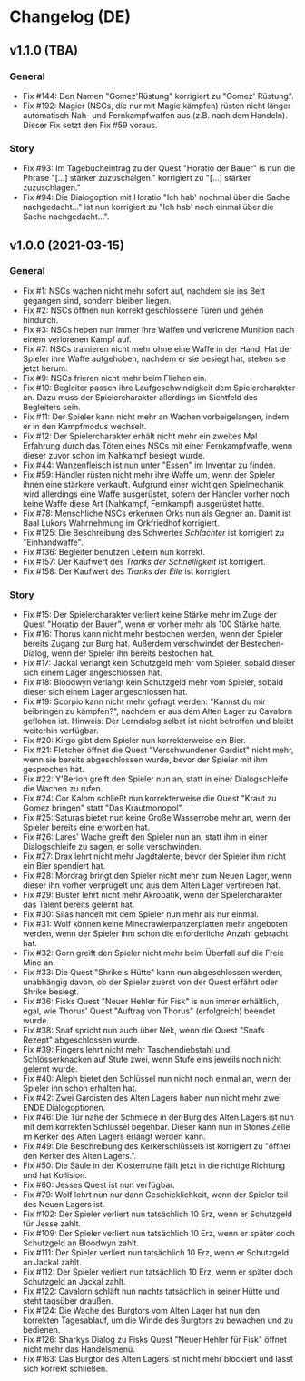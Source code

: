 # Changelog (DE)

## v1.1.0 (TBA)
### General
* Fix #144: Den Namen "Gomez'Rüstung" korrigiert zu "Gomez' Rüstung".
* Fix #192: Magier (NSCs, die nur mit Magie kämpfen) rüsten nicht länger automatisch Nah- und Fernkampfwaffen aus (z.B. nach dem Handeln). Dieser Fix setzt den Fix #59 voraus.

### Story
* Fix #93: Im Tagebucheintrag zu der Quest "Horatio der Bauer" is nun die Phrase "[...] stärker zuzuschalgen." korrigiert zu "[...] stärker zuzuschlagen."
* Fix #94: Die Dialogoption mit Horatio "Ich hab' nochmal über die Sache nachgedacht..." ist nun korrigiert zu "Ich hab' noch einmal über die Sache nachgedacht...".

## v1.0.0 (2021-03-15)
### General
* Fix #1: NSCs wachen nicht mehr sofort auf, nachdem sie ins Bett gegangen sind, sondern bleiben liegen.
* Fix #2: NSCs öffnen nun korrekt geschlossene Türen und gehen hindurch.
* Fix #3: NSCs heben nun immer ihre Waffen und verlorene Munition nach einem verlorenen Kampf auf.
* Fix #7: NSCs trainieren nicht mehr ohne eine Waffe in der Hand. Hat der Spieler ihre Waffe aufgehoben, nachdem er sie besiegt hat, stehen sie jetzt herum.
* Fix #9: NSCs frieren nicht mehr beim Fliehen ein.
* Fix #10: Begleiter passen ihre Laufgeschwindigkeit dem Spielercharakter an. Dazu muss der Spielercharakter allerdings im Sichtfeld des Begleiters sein.
* Fix #11: Der Spieler kann nicht mehr an Wachen vorbeigelangen, indem er in den Kampfmodus wechselt.
* Fix #12: Der Spielercharakter erhält nicht mehr ein zweites Mal Erfahrung durch das Töten eines NSCs mit einer Fernkampfwaffe, wenn dieser zuvor schon im Nahkampf besiegt wurde.
* Fix #44: Wanzenfleisch ist nun unter "Essen" im Inventar zu finden.
* Fix #59: Händler rüsten nicht mehr ihre Waffe um, wenn der Spieler ihnen eine stärkere verkauft. Aufgrund einer wichtigen Spielmechanik wird allerdings eine Waffe ausgerüstet, sofern der Händler vorher noch keine Waffe diese Art (Nahkampf, Fernkampf) ausgerüstet hatte.
* Fix #78: Menschliche NSCs erkennen Orks nun als Gegner an. Damit ist Baal Lukors Wahrnehmung im Orkfriedhof korrigiert.
* Fix #125: Die Beschreibung des Schwertes *Schlachter* ist korrigiert zu "Einhandwaffe".
* Fix #136: Begleiter benutzen Leitern nun korrekt.
* Fix #157: Der Kaufwert des *Tranks der Schnelligkeit* ist korrigiert.
* Fix #158: Der Kaufwert des *Tranks der Eile* ist korrigiert.

### Story
* Fix #15: Der Spielercharakter verliert keine Stärke mehr im Zuge der Quest "Horatio der Bauer", wenn er vorher mehr als 100 Stärke hatte.
* Fix #16: Thorus kann nicht mehr bestochen werden, wenn der Spieler bereits Zugang zur Burg hat. Außerdem verschwindet der Bestechen-Dialog, wenn der Spieler ihn bereits bestochen hat.
* Fix #17: Jackal verlangt kein Schutzgeld mehr vom Spieler, sobald dieser sich einem Lager angeschlossen hat.
* Fix #18: Bloodwyn verlangt kein Schutzgeld mehr vom Spieler, sobald dieser sich einem Lager angeschlossen hat.
* Fix #19: Scorpio kann nicht mehr gefragt werden: "Kannst du mir beibringen zu kämpfen?", nachdem er aus dem Alten Lager zu Cavalorn geflohen ist. Hinweis: Der Lerndialog selbst ist nicht betroffen und bleibt weiterhin verfügbar.
* Fix #20: Kirgo gibt dem Spieler nun korrekterweise ein Bier.
* Fix #21: Fletcher öffnet die Quest "Verschwundener Gardist" nicht mehr, wenn sie bereits abgeschlossen wurde, bevor der Spieler mit ihm gesprochen hat.
* Fix #22: Y'Berion greift den Spieler nun an, statt in einer Dialogschleife die Wachen zu rufen.
* Fix #24: Cor Kalom schließt nun korrekterweise die Quest "Kraut zu Gomez bringen" statt "Das Krautmonopol".
* Fix #25: Saturas bietet nun keine Große Wasserrobe mehr an, wenn der Spieler bereits eine erworben hat.
* Fix #26: Lares' Wache greift den Spieler nun an, statt ihm in einer Dialogschleife zu sagen, er solle verschwinden.
* Fix #27: Drax lehrt nicht mehr Jagdtalente, bevor der Spieler ihm nicht ein Bier spendiert hat.
* Fix #28: Mordrag bringt den Spieler nicht mehr zum Neuen Lager, wenn dieser ihn vorher verprügelt und aus dem Alten Lager vertireben hat.
* Fix #29: Buster lehrt nicht mehr Akrobatik, wenn der Spielercharakter das Talent bereits gelernt hat.
* Fix #30: Silas handelt mit dem Spieler nun mehr als nur einmal.
* Fix #31: Wolf können keine Minecrawlerpanzerplatten mehr angeboten werden, wenn der Spieler ihm schon die erforderliche Anzahl gebracht hat.
* Fix #32: Gorn greift den Spieler nicht mehr beim Überfall auf die Freie Mine an.
* Fix #33: Die Quest "Shrike's Hütte" kann nun abgeschlossen werden, unabhängig davon, ob der Spieler zuerst von der Quest erfährt oder Shrike besiegt.
* Fix #36: Fisks Quest "Neuer Hehler für Fisk" is nun immer erhältlich, egal, wie Thorus' Quest "Auftrag von Thorus" (erfolgreich) beendet wurde.  
* Fix #38: Snaf spricht nun auch über Nek, wenn die Quest "Snafs Rezept" abgeschlossen wurde. 
* Fix #39: Fingers lehrt nicht mehr Taschendiebstahl und Schlösserknacken auf Stufe zwei, wenn Stufe eins jeweils noch nicht gelernt wurde.
* Fix #40: Aleph bietet den Schlüssel nun nicht noch einmal an, wenn der Spieler ihn schon erhalten hat.
* Fix #42: Zwei Gardisten des Alten Lagers haben nun nicht mehr zwei ENDE Dialogoptionen.
* Fix #46: Die Tür nahe der Schmiede in der Burg des Alten Lagers ist nun mit dem korrekten Schlüssel begehbar. Dieser kann nun in Stones Zelle im Kerker des Alten Lagers erlangt werden kann.
* Fix #49: Die Beschreibung des Kerkerschlüssels ist korrigiert zu "öffnet den Kerker des Alten Lagers.".
* Fix #50: Die Säule in der Klosterruine fällt jetzt in die richtige Richtung und hat Kollision.
* Fix #60: Jesses Quest ist nun verfügbar.
* Fix #79: Wolf lehrt nun nur dann Geschicklichkeit, wenn der Spieler teil des Neuen Lagers ist.
* Fix #102: Der Spieler verliert nun tatsächlich 10 Erz, wenn er Schutzgeld für Jesse zahlt.
* Fix #109: Der Spieler verliert nun tatsächlich 10 Erz, wenn er später doch Schutzgeld an Bloodwyn zahlt.
* Fix #111: Der Spieler verliert nun tatsächlich 10 Erz, wenn er Schutzgeld an Jackal zahlt.
* Fix #112: Der Spieler verliert nun tatsächlich 10 Erz, wenn er später doch Schutzgeld an Jackal zahlt.
* Fix #122: Cavalorn schläft nun nachts tatsächlich in seiner Hütte und steht tagsüber draußen.
* Fix #124: Die Wache des Burgtors vom Alten Lager hat nun den korrekten Tagesablauf, um die Winde des Burgtors zu bewachen und zu bedienen.
* Fix #126: Sharkys Dialog zu Fisks Quest "Neuer Hehler für Fisk" öffnet nicht mehr das Handelsmenü.
* Fix #163: Das Burgtor des Alten Lagers ist nicht mehr blockiert und lässt sich korrekt schließen.
